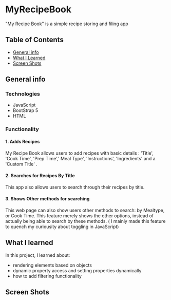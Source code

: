 # MyRecipeBook
"My Recipe Book" is a simple recipe storing and filing app

## Table of Contents
* [General info](#general-info)
* [What I Learned](#what-i-learned)
* [Screen Shots](#screen-shots)

## General info

### Technologies
* JavaScript
* BootStrap 5
* HTML

### Functionality

#### 1. Adds Recipes
My Recipe Book allows users to add recipes with basic details : 'Title', 'Cook Time', 'Prep Time',' Meal Type', 'Instructions', 'Ingredients' and a 'Custom Title' .

#### 2. Searches for Recipes By Title
This app also allows users to search through their recipes by title.

#### 3. Shows Other methods for searching
This web page can also show users other methods to search: by Mealtype, or Cook Time. This feature merely shows the other options, instead of actually being able to search by these methods. ( I mainly made this feature to quench my curiousity about toggling in JavaScript)

## What I learned
In this project, I learned about:

* rendering elements based on objects
* dynamic property access and setting properties dynamically
* how to add filtering functionality


## Screen Shots


